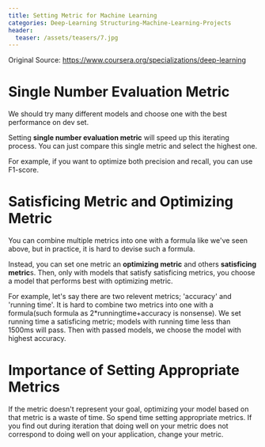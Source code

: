 ```yaml
---
title: Setting Metric for Machine Learning
categories: Deep-Learning Structuring-Machine-Learning-Projects
header:
  teaser: /assets/teasers/7.jpg
---
```




Original Source: https://www.coursera.org/specializations/deep-learning



# Single Number Evaluation Metric

We should try many different models and choose one with the best performance on dev set.

Setting **single number evaluation metric** will speed up this iterating process. You can just compare this single metric and select the highest one.

For example, if you want to optimize both precision and recall, you can use F1-score.

# Satisficing Metric and Optimizing Metric

You can combine multiple metrics into one with a formula like we've seen above, but in practice, it is hard to devise such a formula.

Instead, you can set one metric an **optimizing metric** and others **satisficing metric**s. Then, only with models that satisfy satisficing metrics, you choose a model that performs best with optimizing metric.

For example, let's say there are two relevent metrics; 'accuracy' and 'running time'. It is hard to combine two metrics into one with a formula(such formula as 2*runningtime+accuracy is nonsense). We set running time a satisficing metric; models with running time less than 1500ms will pass. Then with passed models, we choose the model with highest accuracy.

# Importance of Setting Appropriate Metrics

If the metric doesn't represent your goal, optimizing your model based on that metric is a waste of time. So spend time setting appropriate metrics. If you find out during iteration that doing well on your metric does not correspond to doing well on your application, change your metric.
